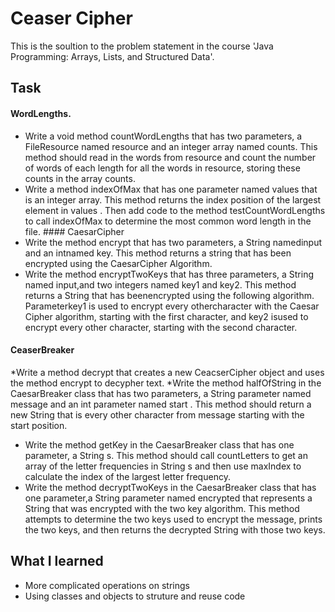 # Ceaser Cipher

This is the soultion to the problem statement in the course 'Java Programming: Arrays, Lists, and Structured Data'.

## Task

#### WordLengths.
* Write a void method countWordLengths that has two parameters, a FileResource named resource and an integer array named counts. This method should read in the words from resource and count the number of words of each length for all the words in resource, storing these counts in the array counts.
* Write a method indexOfMax that has one parameter named values that is an integer array. This method returns the index position of the largest element in values . Then add code to the method testCountWordLengths to call indexOfMax to determine the most common word length in the file.
####​ CaesarCipher​
* Write the method ​encrypt​ that has two parameters, a String named ​input​ and an intnamed ​key​. This method returns a string that has been encrypted using the CaesarCipher Algorithm.
* Write the method ​encryptTwoKeys​ that has three parameters, a String named ​input​,and two integers named ​key1 ​and​ key2​. This method returns a String that has beenencrypted using the following algorithm. Parameter ​key1​ is used to encrypt every othercharacter with the Caesar Cipher algorithm, starting with the first character, and ​key2​ isused to encrypt every other character, starting with the second character. 
#### CeaserBreaker​
*Write a method decrypt that creates a new CeacserCipher object and uses the method encrypt to decypher text.
*Write the method halfOfString in the CaesarBreaker class that has two parameters, a String parameter named message and an int parameter named start . This method should return a new String that is every other character from message starting with the start position.
* Write the method getKey in the CaesarBreaker class that has one parameter, a String s. This method should call countLetters to get an array of the letter frequencies in String s and then use maxIndex to calculate the index of the largest letter frequency.
* Write the method decryptTwoKeys in the CaesarBreaker class that has one parameter,a String parameter named encrypted that represents a String that was encrypted with the two key algorithm. This method attempts to determine the two keys used to encrypt the message, prints the two keys, and then returns the decrypted String with those two keys.

## What I learned
* More complicated operations on strings
* Using classes and objects to struture and reuse code